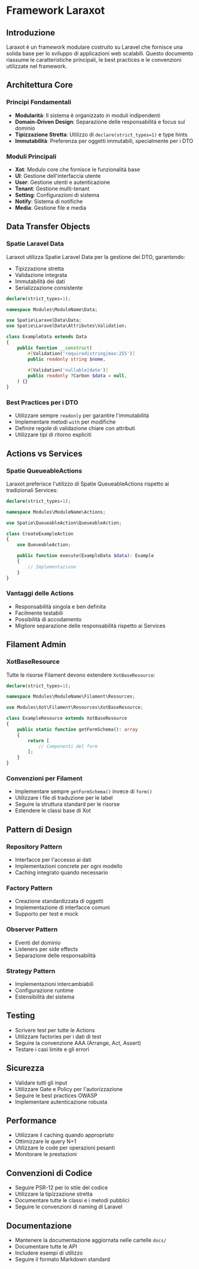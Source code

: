 # Framework Laraxot

## Introduzione

Laraxot è un framework modulare costruito su Laravel che fornisce una solida base per lo sviluppo di applicazioni web scalabili. Questo documento riassume le caratteristiche principali, le best practices e le convenzioni utilizzate nel framework.

## Architettura Core

### Principi Fondamentali

- **Modularità**: Il sistema è organizzato in moduli indipendenti
- **Domain-Driven Design**: Separazione delle responsabilità e focus sul dominio
- **Tipizzazione Stretta**: Utilizzo di `declare(strict_types=1)` e type hints
- **Immutabilità**: Preferenza per oggetti immutabili, specialmente per i DTO

### Moduli Principali

- **Xot**: Modulo core che fornisce le funzionalità base
- **UI**: Gestione dell'interfaccia utente
- **User**: Gestione utenti e autenticazione
- **Tenant**: Gestione multi-tenant
- **Setting**: Configurazioni di sistema
- **Notify**: Sistema di notifiche
- **Media**: Gestione file e media

## Data Transfer Objects

### Spatie Laravel Data

Laraxot utilizza Spatie Laravel Data per la gestione dei DTO, garantendo:
- Tipizzazione stretta
- Validazione integrata
- Immutabilità dei dati
- Serializzazione consistente

```php
declare(strict_types=1);

namespace Modules\ModuleName\Data;

use Spatie\LaravelData\Data;
use Spatie\LaravelData\Attributes\Validation;

class ExampleData extends Data
{
    public function __construct(
        #[Validation('required|string|max:255')]
        public readonly string $nome,
        
        #[Validation('nullable|date')]
        public readonly ?Carbon $data = null,
    ) {}
}
```

### Best Practices per i DTO

- Utilizzare sempre `readonly` per garantire l'immutabilità
- Implementare metodi `with` per modifiche
- Definire regole di validazione chiare con attributi
- Utilizzare tipi di ritorno espliciti

## Actions vs Services

### Spatie QueueableActions

Laraxot preferisce l'utilizzo di Spatie QueueableActions rispetto ai tradizionali Services:

```php
declare(strict_types=1);

namespace Modules\ModuleName\Actions;

use Spatie\QueueableAction\QueueableAction;

class CreateExampleAction
{
    use QueueableAction;

    public function execute(ExampleData $data): Example
    {
        // Implementazione
    }
}
```

### Vantaggi delle Actions

- Responsabilità singola e ben definita
- Facilmente testabili
- Possibilità di accodamento
- Migliore separazione delle responsabilità rispetto ai Services

## Filament Admin

### XotBaseResource

Tutte le risorse Filament devono estendere `XotBaseResource`:

```php
declare(strict_types=1);

namespace Modules\ModuleName\Filament\Resources;

use Modules\Xot\Filament\Resources\XotBaseResource;

class ExampleResource extends XotBaseResource
{
    public static function getFormSchema(): array
    {
        return [
            // Componenti del form
        ];
    }
}
```

### Convenzioni per Filament

- Implementare sempre `getFormSchema()` invece di `form()`
- Utilizzare i file di traduzione per le label
- Seguire la struttura standard per le risorse
- Estendere le classi base di Xot

## Pattern di Design

### Repository Pattern
- Interfacce per l'accesso ai dati
- Implementazioni concrete per ogni modello
- Caching integrato quando necessario

### Factory Pattern
- Creazione standardizzata di oggetti
- Implementazione di interfacce comuni
- Supporto per test e mock

### Observer Pattern
- Eventi del dominio
- Listeners per side effects
- Separazione delle responsabilità

### Strategy Pattern
- Implementazioni intercambiabili
- Configurazione runtime
- Estensibilità del sistema

## Testing

- Scrivere test per tutte le Actions
- Utilizzare factories per i dati di test
- Seguire la convenzione AAA (Arrange, Act, Assert)
- Testare i casi limite e gli errori

## Sicurezza

- Validare tutti gli input
- Utilizzare Gate e Policy per l'autorizzazione
- Seguire le best practices OWASP
- Implementare autenticazione robusta

## Performance

- Utilizzare il caching quando appropriato
- Ottimizzare le query N+1
- Utilizzare le code per operazioni pesanti
- Monitorare le prestazioni

## Convenzioni di Codice

- Seguire PSR-12 per lo stile del codice
- Utilizzare la tipizzazione stretta
- Documentare tutte le classi e i metodi pubblici
- Seguire le convenzioni di naming di Laravel

## Documentazione

- Mantenere la documentazione aggiornata nelle cartelle `docs/`
- Documentare tutte le API
- Includere esempi di utilizzo
- Seguire il formato Markdown standard 